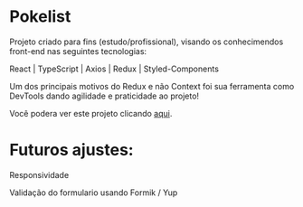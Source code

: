 # Pokelist

Projeto criado para fins (estudo/profissional), visando os conhecimendos front-end nas seguintes tecnologias:

React | TypeScript | Axios | Redux | Styled-Components

Um dos principais motivos do Redux e não Context foi sua ferramenta como DevTools dando agilidade e praticidade ao projeto!

Você podera ver este projeto clicando [aqui](https://pokepokelist.netlify.app/).

# Futuros ajustes:

Responsividade

Validação do formulario usando Formik / Yup
